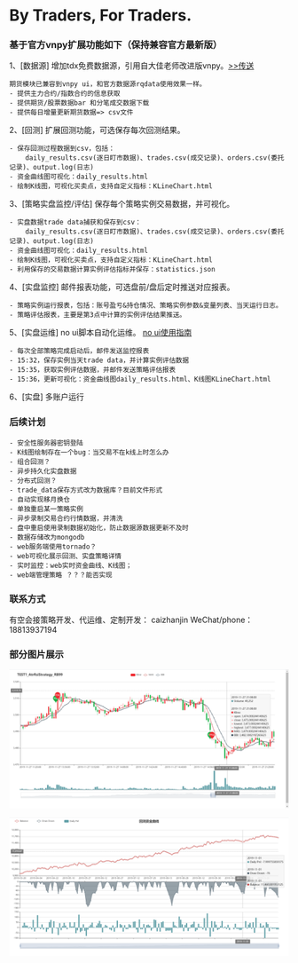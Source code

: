 # By Traders, For Traders.
### 基于官方vnpy扩展功能如下（保持兼容官方最新版）
1、[数据源] 增加tdx免费数据源，引用自大佳老师改进版vnpy。[>>传送](https://github.com/msincenselee/vnpy)
``` 
期货模块已兼容到vnpy ui，和官方数据源rqdata使用效果一样。
- 提供主力合约/指数合约的信息获取
- 提供期货/股票数据bar 和分笔成交数据下载
- 提供每日增量更新期货数据=> csv文件
```
2、[回测] 扩展回测功能，可选保存每次回测结果。
``` 
- 保存回测过程数据到csv，包括：
    daily_results.csv(逐日盯市数据)、trades.csv(成交记录)、orders.csv(委托记录)、output.log(日志)
- 资金曲线图可视化：daily_results.html
- 绘制K线图，可视化买卖点，支持自定义指标：KLineChart.html
```
3、[策略实盘监控/评估] 保存每个策略实例交易数据，并可视化。
``` 
- 实盘数据trade data捕获和保存到csv：
    daily_results.csv(逐日盯市数据)、trades.csv(成交记录)、orders.csv(委托记录)、output.log(日志)
- 资金曲线图可视化：daily_results.html
- 绘制K线图，可视化买卖点，支持自定义指标：KLineChart.html
- 利用保存的交易数据计算实例评估指标并保存：statistics.json
```
4、[实盘监控] 邮件报表功能，可选盘前/盘后定时推送对应报表。
``` 
- 策略实例运行报表，包括：账号盈亏&持仓情况、策略实例参数&变量列表、当天运行日志。
- 策略评估报表，主要是第3点中计算的实例评估结果推送。
```
5、[实盘运维] no ui脚本自动化运维。 [no ui使用指南](./vnpy_pro/docs/noui_guide.md)
``` 
- 每次全部策略完成启动后，邮件发送监控报表
- 15:32，保存实例当天trade data，并计算实例评估数据
- 15:35，获取实例评估数据，并邮件发送策略评估报表
- 15:36，更新可视化：资金曲线图daily_results.html、K线图KLineChart.html
```
6、[实盘] 多账户运行

### 后续计划
``` 
- 安全性服务器密钥登陆
- K线图绘制存在一个bug：当交易不在k线上时怎么办
- 组合回测？
- 异步持久化实盘数据
- 分布式回测？
- trade_data保存方式改为数据库？目前文件形式
- 自动实现移月换仓
- 单独重启某一策略实例
- 异步录制交易合约行情数据，并清洗
- 盘中重启使用录制数据初始化，防止数据源数据更新不及时
- 数据存储改为mongodb
- web服务端使用tornado？
- web可视化展示回测、实盘策略详情
- 实时监控：web实时资金曲线、K线图；
- web端管理策略 ？？？能否实现
```

### 联系方式
有空会接策略开发、代运维、定制开发：
caizhanjin WeChat/phone：18813937194

### 部分图片展示
![K线图](./vnpy_pro/docs/barchat.png)

![资金曲线图](./vnpy_pro/docs/capital.png)
